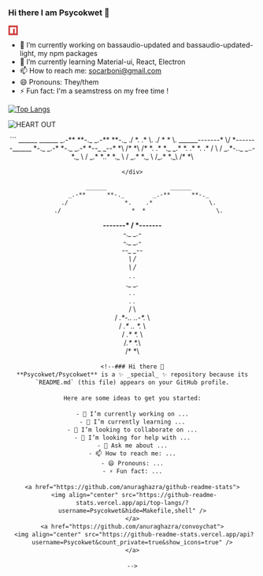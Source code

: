 ### Hi there I am Psycokwet 👋

<a href="https://www.npmjs.com/~scarboni">
  <img align="left" alt="Sophie Carboni | NPM" width="20px" src="https://raw.githubusercontent.com/Psycokwet/Psycokwet/main/npm-icon.svg" />
</a>
<br/>

- 🔭 I’m currently working on bassaudio-updated and bassaudio-updated-light, my npm packages
- 🌱 I’m currently learning Material-ui, React, Electron
- 📫 How to reach me: socarboni@gmail.com
- 😄 Pronouns: They/them
- ⚡ Fun fact: I'm a seamstress on my free time !

[![Top Langs](https://github-readme-stats.vercel.app/api/top-langs/?username=Psycokwet&theme=dark&show_icons=true&hide=Makefile&layout=compact)](https://github.com/anuraghazra/github-readme-stats)

![HEART OUT](https://github-readme-stats.vercel.app/api?username=Psycokwet&theme=dark&count_private=true&show_icons=true)

<div align="center">
```    
                          ______                  ______                          
                     _.-**      **-._        _.-**      **-._                      
                   ./                *.    .*                \.                  
                 ./                    *  *                    \.                
   ______-------*                       \/                       *-------______      
    *-._                                                                  _.-*  
        *-._                                                          _.-*      
            *--_                                                  _--*           
                *\                                              /*               
                 *\                                            /*                 
                   *.                                        .*                  
                     *._                                  _.*                    
                        *.                              .*                      
                          *.                          .*                        
                          /                            \                        
                         /      _.*-.._    _..-*._      \                       
                        /    _.*       *..*       *._    \                      
                       /  _.*                        *._  \                     
                      /_.*                              *._\                    
                     /*                                    *\    

```    
</div>

```                                                   
                          ______                  ______                          
                     _.-**      **-._        _.-**      **-._                      
                   ./                *.    .*                \.                  
                 ./                    *  *                    \.                
   ______-------*                       \/                       *-------______      
    *-._                                                                  _.-*  
        *-._                                                          _.-*      
            *--_                                                  _--*           
                *\                                              /*               
                 *\                                            /*                 
                   *.                                        .*                  
                     *._                                  _.*                    
                        *.                              .*                      
                          *.                          .*                        
                          /                            \                        
                         /      _.*-.._    _..-*._      \                       
                        /    _.*       *..*       *._    \                      
                       /  _.*                        *._  \                     
                      /_.*                              *._\                    
                     /*                                    *\                    
                      
 ```
<!--### Hi there 👋
**Psycokwet/Psycokwet** is a ✨ _special_ ✨ repository because its `README.md` (this file) appears on your GitHub profile.

Here are some ideas to get you started:

- 🔭 I’m currently working on ...
- 🌱 I’m currently learning ...
- 👯 I’m looking to collaborate on ...
- 🤔 I’m looking for help with ...
- 💬 Ask me about ...
- 📫 How to reach me: ...
- 😄 Pronouns: ...
- ⚡ Fun fact: ...

<a href="https://github.com/anuraghazra/github-readme-stats">
  <img align="center" src="https://github-readme-stats.vercel.app/api/top-langs/?username=Psycokwet&hide=Makefile,shell" />
</a>
<a href="https://github.com/anuraghazra/convoychat">
  <img align="center" src="https://github-readme-stats.vercel.app/api?username=Psycokwet&count_private=true&show_icons=true" />
</a>

-->
